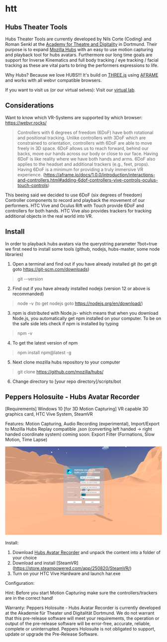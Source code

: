 # htt
## Hubs Theater Tools

Hubs Theater Tools are currently developed by Nils Corte (Coding) and Roman Senkl at the [Academy for Theatre and Digitality](https://theater.digital/) in Dortmund.
Their purpose is to expand [Mozilla Hubs](https://hubs.mozilla.com) with an easy to use motion capturing and playback tool for hubs avatars.
Furthermore our long time goals are support for Inverse Kinematics and full body tracking / eye tracking / facial tracking as these are vital parts to bring the performers expressions to life.

Why Hubs? Because we love HUBS!!! It's build on [THREE.js](https://threejs.org/) using [AFRAME](https://aframe.io) and works with all webvr compatible browsers.

If you want to visit us (or our virtual selves): Visit our [virtual lab](https://hubs.mozilla.com/3S5crQY).

## Considerations

Want to know which VR-Systems are supported by which browser: https://webvr.rocks/

> Controllers with 6 degrees of freedom (6DoF) have both rotational and positional tracking. Unlike controllers with 3DoF which are constrained to orientation, controllers with 6DoF are able to move freely in 3D space. 6DoF allows us to reach forward, behind our backs, move our hands across our body or close to our face. Having 6DoF is like reality where we have both hands and arms. 6DoF also applies to the headset and additional trackers (e.g., feet, props). Having 6DoF is a minimum for providing a truly immersive VR experience.
(https://aframe.io/docs/1.0.0/introduction/interactions-and-controllers.html#adding-6dof-controllers-vive-controls-oculus-touch-controls)

This beeing said we decided to use 6DoF (six degrees of freedom) Controller components to record and playback the movement of our performers.
HTC Vive and Oculus Rift with Touch provide 6DoF and controllers for both hands. 
HTC Vive also provides trackers for tracking additional objects in the real world into VR.

## Install

In order to playback hubs avatars via the querystring parameter ?bot=true we first need to install some tools (github, nodejs, hubs-master, some node libraries)

1. Open a terminal and find out if you have already installed git (to get git goto https://git-scm.com/downloads)
> git --version

2. Find out if you have already installed nodejs (version 12 or above is recommanded)
> node -v (to get nodejs goto https://nodejs.org/en/download/)

3. npm is distributed with Node.js- which means that when you download Node.js, you automatically get npm installed on your computer. To be on the safe side lets check if npm is installed by typing
> npm -v

4. To get the latest version of npm
> npm install npm@latest -g

5. Next clone mozilla hubs repository to your computer
> git clone https://github.com/mozilla/hubs/

6. Change directory to [your repo directory]/scripts/bot

## Peppers Holosuite - Hubs Avatar Recorder

[Requirements] Windows 10 [for 3D Motion Capturing] VR capable 3D graphics card, HTC Vive System, SteamVR

Features: Motion Capturing, Audio Recording (experimental), Import/Export to Mozilla Hubs Replay compatible .json (converting left handed -> right handed coordinate system)
coming soon: Export Filter (Formations, Slow Motion, Time Lapse)

![Preferences](/images/preferences.png)

Install: 
1. Download [Hubs Avatar Recorder](https://phsuite.de/downloads/har.zip) and unpack the content into a folder of your choice
2. Download and install [SteamVR] (https://store.steampowered.com/app/250820/SteamVR/)
3. Turn on your HTC Vive Hardware and launch har.exe

Configuration:


Hint: Before you start Motion Capturing make sure the controllers/trackers are in the correct hand!

Warranty:
Peppers Holosuite - Hubs Avatar Recorder is currently developed at the Akademie für Theater und Digitalität Dortmund. We do not warrant that this pre-release software will meet your requirements, the operation or output of the pre-release software will be error-free, accurate, reliable, complete or uninterrupted. Peppers Holosuite is not obligated to support, update or upgrade the Pre-Release Software.
